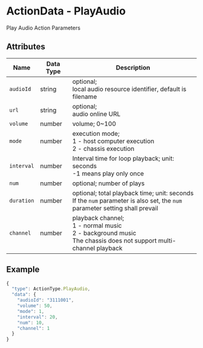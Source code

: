 # ActionData - PlayAudio

Play Audio Action Parameters

## Attributes

| Name | Data Type | Description |
| ---------- | -------- | ------------------------------------------------------------ |
| `audioId` | string | optional;<br/>local audio resource identifier, default is filename |
| `url` | string | optional; <br/>audio online URL |
| `volume` | number | volume; 0~100 |
| `mode` | number | execution mode;<br/>1 - host computer execution<br/>2 - chassis execution |
| `interval` | number | Interval time for loop playback; unit: seconds<br/>-1 means play only once |
| `num` | number | optional; number of plays |
| `duration` | number | optional; total playback time; unit: seconds<br/>If the `num` parameter is also set, the `num` parameter setting shall prevail |
| `channel` | number | playback channel;<br/>1 - normal music<br/>2 - background music<br/>The chassis does not support multi-channel playback |

## Example

```javascript
{
  "type": ActionType.PlayAudio,
  "data": {
    "audioId": "3111001",
    "volume": 50,
    "mode": 1,
    "interval": 20,
    "num": 10,
    "channel": 1
  }
}
````
